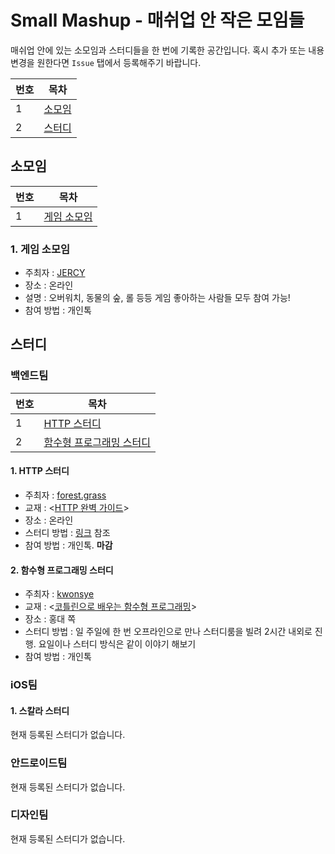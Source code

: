 # Small Mashup - 매쉬업 안 작은 모임들

매쉬업 안에 있는 소모임과 스터디들을 한 번에 기록한 공간입니다. 혹시 추가 또는 내용 변경을 원한다면 `Issue` 탭에서 등록해주기 바랍니다.

|번호|목차|
|---|---|
|1|[소모임](#소모임)|
|2|[스터디](#스터디)|

## 소모임

|번호|목차|
|---|---|
|1|[게임 소모임](#1-게임-소모임)|

### 1. 게임 소모임

- 주최자 : [JERCY](https://github.com/JERCY)
- 장소 : 온라인  
- 설명 : 오버워치, 동물의 숲, 롤 등등 게임 좋아하는 사람들 모두 참여 가능!
- 참여 방법 : 개인톡

## 스터디

### 백엔드팀

|번호|목차|
|---|---|
|1|[HTTP 스터디](#1-HTTP-스터디)|
|2|[함수형 프로그래밍 스터디](#2-함수형-프로그래밍-스터디)|

#### 1. HTTP 스터디

- 주최자 : [forest.grass](https://github.com/korea8378)
- 교재 : <[HTTP 완벽 가이드](http://www.yes24.com/Product/Goods/15381085)>  
- 장소 : 온라인  
- 스터디 방법 : [링크](https://www.notion.so/HTTP-69702cea7ec54823878d1d3392231e76) 참조
- 참여 방법 : 개인톡. **마감**

#### 2. 함수형 프로그래밍 스터디

- 주최자 : [kwonsye](https://github.com/kwonsye)
- 교재 : <[코틀린으로 배우는 함수형 프로그래밍](http://www.yes24.com/Product/Goods/84899008)>  
- 장소 : 홍대 쪽  
- 스터디 방법 : 일 주일에 한 번 오프라인으로 만나 스터디룸을 빌려 2시간 내외로 진행. 요일이나 스터디 방식은 같이 이야기 해보기
- 참여 방법 : 개인톡

### iOS팀

#### 1. 스칼라 스터디

현재 등록된 스터디가 없습니다.

### 안드로이드팀

현재 등록된 스터디가 없습니다.

### 디자인팀

현재 등록된 스터디가 없습니다.